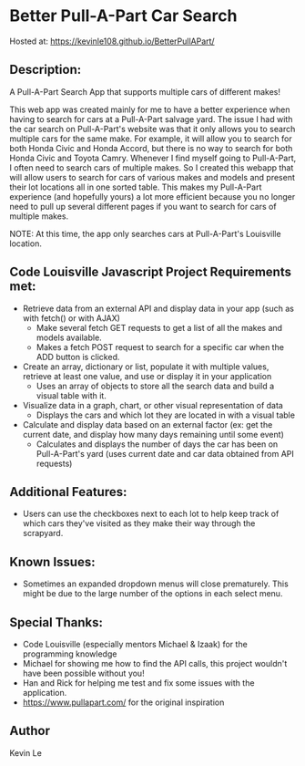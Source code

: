 # Better Pull-A-Part Car Search
Hosted at: https://kevinle108.github.io/BetterPullAPart/

## Description:
A Pull-A-Part Search App that supports multiple cars of different makes!

This web app was created mainly for me to have a better experience when having to search for cars at a Pull-A-Part salvage yard. The issue I had with the car search on Pull-A-Part's website was that it only allows you to search multiple cars for the same make. For example, it will allow you to search for both Honda Civic and Honda Accord, but there is no way to search for both Honda Civic and Toyota Camry. Whenever I find myself going to Pull-A-Part, I often need to search cars of multiple makes. So I created this webapp that will allow users to search for cars of various makes and models and present their lot locations all in one sorted table. This makes my Pull-A-Part experience (and hopefully yours) a lot more efficient because you no longer need to pull up several different pages if you want to search for cars of multiple makes.

NOTE: At this time, the app only searches cars at Pull-A-Part's Louisville location.

## Code Louisville Javascript Project Requirements met:
- Retrieve data from an external API and display data in your app (such as with fetch() or with AJAX)
	- Make several fetch GET requests to get a list of all the makes and models available.
	- Makes a fetch POST request to search for a specific car when the ADD button is clicked.
- Create an array, dictionary or list, populate it with multiple values, retrieve at least one value, and use or display it in your application
	- Uses an array of objects to store all the search data and build a visual table with it.
- Visualize data in a graph, chart, or other visual representation of data
	- Displays the cars and which lot they are located in with a visual table
- Calculate and display data based on an external factor (ex: get the current date, and display how many days remaining until some event)
	- Calculates and displays the number of days the car has been on Pull-A-Part's yard (uses current date and car data obtained from API requests)

## Additional Features:
- Users can use the checkboxes next to each lot to help keep track of which cars they've visited as they make their way through the scrapyard.

## Known Issues:
- Sometimes an expanded dropdown menus will close prematurely. This might be due to the large number of the options in each select menu. 

## Special Thanks:
- Code Louisville (especially mentors Michael & Izaak) for the programming knowledge  
- Michael for showing me how to find the API calls, this project wouldn't have been possible without you!
- Han and Rick for helping me test and fix some issues with the application.
- https://www.pullapart.com/ for the original inspiration

## Author
Kevin Le
